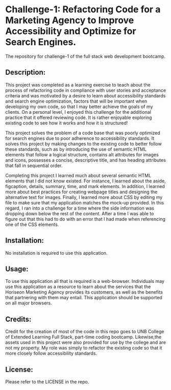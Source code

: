 # Challenge-1: Refactoring Code for a Marketing Agency to Improve Accessibility and Optimize for Search Engines.
The repository for challenge-1 of the full stack web development bootcamp.

## Description:
This project was completed as a learning exercise to teach about the process of refactoring code in compliance with user stories and acceptance criteria and was motivated by a desire to learn about accessibility standards and search engine optimization, factors that will be important when developing my own code, so that I may better achieve the goals of my clients. On a personal level, I enjoyed this challenge for the additional practice that it offered reviewing code. It is rather enjoyable exploring existing code to see how it works and how it is structured!

This project solves the problem of a code base that was poorly optimized for search engines due to poor adherence to accessibility standards. It solves this project by making changes to the existing code to better follow these standards, such as by introducing the use of semantic HTML elements that follow a logical structure, contains alt attributes for images and icons, possesses a concise, descriptive title, and has heading attributes that fall in sequential order.

Completing this project I learned much about several semantic HTML elements that I did not know existed. For instance, I learned about the aside, figcaption, details, summary, time, and mark elements. In addition, I learned more about best practices for creating webpage titles and designing the alternative text for images. Finally, I learned more about CSS by editing my file to make sure that my application matches the mock-up provided. In this regard, I ran into a challenge for a time where the side information was dropping down below the rest of the content. After a time I was able to figure out that this had to do with an error that I had made when referencing one of the CSS elements.

## Installation:
No installation is required to use this application.

## Usage:
To use this application all that is required is a web-browser. Individuals may use this application as a resource to learn about the services that the Horiseon Marketing Agency provides its customers, as well as the benefits that partnering with them may entail. This application should be supported on all major browsers.

## Credits:
Credit for the creation of most of the code in this repo goes to UNB College of Extended Learning Full Stack, part-time coding bootcamp.
Likewise,the assets used in this project were also provided for use by the college and are not my property. My role was simply to refactor the existing code so that it more closely follow accessibility standards.  

## License:
Please refer to the LICENSE in the repo.

